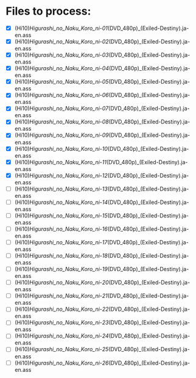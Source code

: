 # Files to process:
- [x] (Hi10)_Higurashi_no_Naku_Koro_ni_-_01_(DVD_480p)_(Exiled-Destiny).ja-en.ass
- [x] (Hi10)_Higurashi_no_Naku_Koro_ni_-_02_(DVD_480p)_(Exiled-Destiny).ja-en.ass
- [x] (Hi10)_Higurashi_no_Naku_Koro_ni_-_03_(DVD_480p)_(Exiled-Destiny).ja-en.ass
- [x] (Hi10)_Higurashi_no_Naku_Koro_ni_-_04_(DVD_480p)_(Exiled-Destiny).ja-en.ass
- [x] (Hi10)_Higurashi_no_Naku_Koro_ni_-_05_(DVD_480p)_(Exiled-Destiny).ja-en.ass
- [x] (Hi10)_Higurashi_no_Naku_Koro_ni_-_06_(DVD_480p)_(Exiled-Destiny).ja-en.ass
- [x] (Hi10)_Higurashi_no_Naku_Koro_ni_-_07_(DVD_480p)_(Exiled-Destiny).ja-en.ass
- [x] (Hi10)_Higurashi_no_Naku_Koro_ni_-_08_(DVD_480p)_(Exiled-Destiny).ja-en.ass
- [x] (Hi10)_Higurashi_no_Naku_Koro_ni_-_09_(DVD_480p)_(Exiled-Destiny).ja-en.ass
- [x] (Hi10)_Higurashi_no_Naku_Koro_ni_-_10_(DVD_480p)_(Exiled-Destiny).ja-en.ass
- [x] (Hi10)_Higurashi_no_Naku_Koro_ni_-_11_(DVD_480p)_(Exiled-Destiny).ja-en.ass
- [x] (Hi10)_Higurashi_no_Naku_Koro_ni_-_12_(DVD_480p)_(Exiled-Destiny).ja-en.ass
- [ ] (Hi10)_Higurashi_no_Naku_Koro_ni_-_13_(DVD_480p)_(Exiled-Destiny).ja-en.ass
- [ ] (Hi10)_Higurashi_no_Naku_Koro_ni_-_14_(DVD_480p)_(Exiled-Destiny).ja-en.ass
- [ ] (Hi10)_Higurashi_no_Naku_Koro_ni_-_15_(DVD_480p)_(Exiled-Destiny).ja-en.ass
- [ ] (Hi10)_Higurashi_no_Naku_Koro_ni_-_16_(DVD_480p)_(Exiled-Destiny).ja-en.ass
- [ ] (Hi10)_Higurashi_no_Naku_Koro_ni_-_17_(DVD_480p)_(Exiled-Destiny).ja-en.ass
- [ ] (Hi10)_Higurashi_no_Naku_Koro_ni_-_18_(DVD_480p)_(Exiled-Destiny).ja-en.ass
- [ ] (Hi10)_Higurashi_no_Naku_Koro_ni_-_19_(DVD_480p)_(Exiled-Destiny).ja-en.ass
- [ ] (Hi10)_Higurashi_no_Naku_Koro_ni_-_20_(DVD_480p)_(Exiled-Destiny).ja-en.ass
- [ ] (Hi10)_Higurashi_no_Naku_Koro_ni_-_21_(DVD_480p)_(Exiled-Destiny).ja-en.ass
- [ ] (Hi10)_Higurashi_no_Naku_Koro_ni_-_22_(DVD_480p)_(Exiled-Destiny).ja-en.ass
- [ ] (Hi10)_Higurashi_no_Naku_Koro_ni_-_23_(DVD_480p)_(Exiled-Destiny).ja-en.ass
- [ ] (Hi10)_Higurashi_no_Naku_Koro_ni_-_24_(DVD_480p)_(Exiled-Destiny).ja-en.ass
- [ ] (Hi10)_Higurashi_no_Naku_Koro_ni_-_25_(DVD_480p)_(Exiled-Destiny).ja-en.ass
- [ ] (Hi10)_Higurashi_no_Naku_Koro_ni_-_26_(DVD_480p)_(Exiled-Destiny).ja-en.ass
